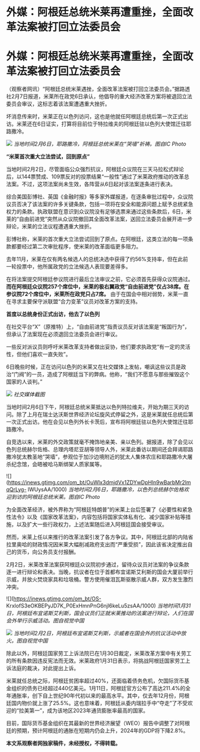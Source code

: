 # 外媒：阿根廷总统米莱再遭重挫，全面改革法案被打回立法委员会

# 外媒：阿根廷总统米莱再遭重挫，全面改革法案被打回立法委员会

（观察者网讯）“阿根廷总统米莱遇挫，全面改革法案被打回立法委员会。”据路透社2月7日报道，米莱所在政党6日承认，他倡导的重大经济改革方案将被退回立法委员会审议，这标志着该法案遭遇重大挫折。

坏消息传来时，米莱正在以色列访问，这也是他就任阿根廷总统后第一次正式出访。米莱还在6日证实，打算将目前位于特拉维夫的阿根廷驻以色列大使馆迁往耶路撒冷。

![](https://inews.gtimg.com/om_bt/Okb_T6AdmqEfqR2sl_TjH9TKQVmK7AhvkKznSsx-M3HSUAA/1000)
_当地时间2月6日，耶路撒冷，阿根廷总统米莱在“哭墙”祈祷。图自IC Photo_

**“米莱首次重大立法尝试，回到原点”**

当地时间2月2日，尽管面临公众强烈抗议，阿根廷众议院在三天马拉松式辩论后，以144票赞成、109票反对的投票结果“一般性”通过了米莱政府推动的改革总法案。不过，这项法案尚未生效，各阵营从6日起对该法案逐条进行表决。

综合美国彭博社、英国《金融时报》等多家外媒报道，在逐条审批过程中，众议院议员否决了该法案的许多关键条款，包括一项将在安全和能源问题上赋予总统紧急权力的条款。执政联盟在意识到众议院没有足够选票来通过这些条款后，6日，米莱的“自由前进党”突然从众议院撤回其全面改革法案，送回立法委员会展开进一步辩论，米莱的立法议程遭遇重大挫折。

彭博社称，米莱的首次重大立法尝试回到了原点。在阿根廷，这类立法的每一项条款都要经过第二次审批程序，使米莱的改革面临更多阻力。

去年11月，米莱在仅有两名候选人的总统决选中获得了约56%支持率，但在此前一轮投票中，他所属政党的立法候选人表现要差得多。

在将法案提交阿根廷参议院进行最后立法审议之前，它必须首先获得众议院通过。
**而在阿根廷众议院257个席位中，米莱的极右翼政党“自由前进党”仅占38席。在参议院72个席位中，米莱所在政党只占7席。**
由于在国会中相对弱势，米莱一直在寻求主要保守派联盟“合力变革”议员对改革方案的支持。

**首度以总统身份正式出访，他去了以色列**

在社交平台“X”（原推特）上，“自由前进党”指责议员反对该法案是“叛国行为”，但承认了法案现在必须退回立法委员会进行审议。

一些反对派议员则呼吁米莱改革支持者做出妥协，他们要求执政党“有一定的灵活性，但他们喜欢一直失败”。

6日晚些时候，正在访问以色列的米莱又在社交媒体上发帖，嘲讽这些议员是政治“门阀”的一员，造成了阿根廷当下的弊病。他称，“我们不愿意与那些摧毁这个国家的人谈判。”

![](https://inews.gtimg.com/om_bt/Osqew81L7Hbx471kyM9gYRw97-afj60eRfnHDtkjSjN2YAA/1000)
_社交媒体截图_

当地时间2月6日下午，阿根廷总统米莱抵达以色列特拉维夫，开始为期三天的访问。除了上月在瑞士达沃斯世界经济论坛旋风式停留之外，这是米莱就任总统后第一次正式出访。他在会见以色列外长卡茨后，宣布将阿根廷驻以色列大使馆迁往耶路撒冷。

自竞选以来，米莱的外交政策就毫不掩饰地亲美、亲以色列。据报道，除了会见以色列总统赫尔佐格、总理内塔尼亚胡等领导人外，米莱此番访以期间还会拜谒耶路撒冷犹太教圣地“哭墙”，参观位于加沙边境附近的犹太人集体农庄和耶路撒冷大屠杀纪念馆，会晤被哈马斯绑架人质家属等。

![](https://inews.gtimg.com/om_bt/OuWlx3dmjdVx1ZDYwDpHln9wBarbMr2lmqQrLyg-
lWUysAA/1000) _当地时间2月6日，耶路撒冷，以色列总统赫尔佐格欢迎到访的阿根廷总统米莱。图自IC Photo_

为全面改革经济，被外界称为“阿根廷特朗普”的米莱上台后签署了《必要性和紧急性法令》以及《国家改革法案》，内容包括将国家实体私有化、减少国家补贴等措施，以及扩大一些行政权力，上述法案随后进入阿根廷国会接受审议。

然而，米莱上任以来推行的改革法案引发了各方争议。其中，阿根廷北部的内陆省拉里奥哈的财政情况因米莱大幅削减政府支出而“严重受损”，因此该省决定推出自己的货币，向公务员支付报酬。

2月2日，米莱改革法案获阿根廷众议院初步通过，留待众议员对法案的争议条款逐一进行辩论和表决。当晚，抗议者在位于首都布宜诺斯艾利斯的国会大厦前举行示威，并放火焚烧家具和垃圾桶。警方使用催泪瓦斯驱散示威人群，双方发生激烈冲突。

![](https://inews.gtimg.com/om_bt/OS-
KrxlofS3eOKBEPyJD7K_P0ExHmnPnG6njl6keLu5zsAA/1000)
_当地时间1月31日，阿根廷布宜诺斯艾利斯，国会议员们正就米莱推动的法案进行辩论，人们在国会外举行示威活动。图自视觉中国_

![](https://inews.gtimg.com/om_bt/OmWPvG8uTmUC2X0hM_cVe0i0Qhn1ScsqQgCseiBTOS7EkAA/1000)
_当地时间2月2日，阿根廷布宜诺斯艾利斯，示威者在国会外的抗议活动中放火。图自视觉中国_

除此以外，阿根廷国家劳工上诉法院已在1月30日裁定，米莱改革方案中有关劳工的所有条款因违反宪法而无效。米莱政府1月31日表示，将挑战阿根廷国家劳工上诉法庭的裁决，对此提出上诉。

米莱就任总统之际，阿根廷贫困率超过40%，还面临着债务危机，欠国际货币基金组织的债务已经超过440亿美元。1月11日，阿根廷官方公布了高达211.4%的全年通胀率，创下自上世纪90年代初以来的最高水平。其中，仅去年12月份，阿根廷国内物价就上涨了25.5%。这也意味着，阿根廷从委内瑞拉手中“夺走”了不受欢迎的“拉美第一”，成为该地区2023年通货膨胀率最高的国家。

目前，国际货币基金组织在其最新的世界经济展望（WEO）报告中调整了对阿根廷的预期，预计阿根廷的通胀在短期内仍会上升，2024年的GDP将下降2.8%。

**本文系观察者网独家稿件，未经授权，不得转载。**

